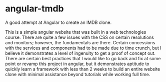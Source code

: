 # angular-tmdb
A good attempt at Angular to create an IMDB clone.

This is a simple angular website that was built in a web technologies course. There are quite a few issues with the CSS on certain resolutions and monitors; however, 
the fundamentals are there. Certain concessions with the services and components had to be made due to time crunch, but I believe it demonstrates a level of ingenuity to
get a proof of concept out. There are certain best practices that I would like to go back and fix at some point or revamp this project in angular, but it demonstrates
aptitude to quickly learn a framework with less than 2 weeks to build an entire website clone with minimal assistance beyond tutorials while working full time.
